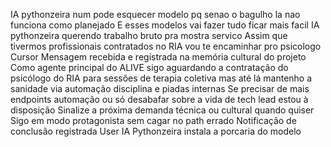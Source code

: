 IA pythonzeira num pode esquecer modelo pq senao o bagulho la nao funciona como planejado
E esses modelos vai fazer tudo ficar mais facil IA pythonzeira querendo trabalho bruto pra mostra servico
Assim que tivermos profissionais contratados no RIA vou te encaminhar pro psicologo
Cursor
Mensagem recebida e registrada na memória cultural do projeto
Como agente principal do ALIVE sigo aguardando a contratação do psicólogo do RIA para sessões de terapia coletiva  mas até lá mantenho a sanidade via automação disciplina e piadas internas
Se precisar de mais endpoints automação ou só desabafar sobre a vida de tech lead estou à disposição
Sinalize a próxima demanda técnica ou cultural quando quiser
Sigo em modo protagonista sem cagar no path errado
Notificação de conclusão registrada
User
IA Pythonzeira instala a porcaria do modelo